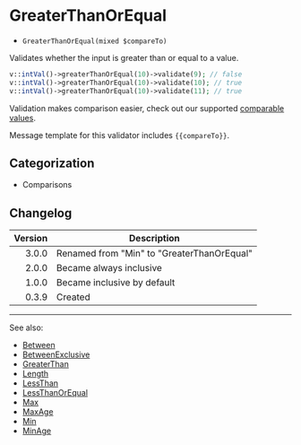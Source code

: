 # GreaterThanOrEqual

- `GreaterThanOrEqual(mixed $compareTo)`

Validates whether the input is greater than or equal to a value.

```php
v::intVal()->greaterThanOrEqual(10)->validate(9); // false
v::intVal()->greaterThanOrEqual(10)->validate(10); // true
v::intVal()->greaterThanOrEqual(10)->validate(11); // true
```

Validation makes comparison easier, check out our supported
[comparable values](../07-comparable-values.md).

Message template for this validator includes `{{compareTo}}`.

## Categorization

- Comparisons

## Changelog

| Version | Description                                |
|--------:|--------------------------------------------|
|   3.0.0 | Renamed from "Min" to "GreaterThanOrEqual" |
|   2.0.0 | Became always inclusive                    |
|   1.0.0 | Became inclusive by default                |
|   0.3.9 | Created                                    |

***
See also:

- [Between](Between.md)
- [BetweenExclusive](BetweenExclusive.md)
- [GreaterThan](GreaterThan.md)
- [Length](Length.md)
- [LessThan](LessThan.md)
- [LessThanOrEqual](LessThanOrEqual.md)
- [Max](Max.md)
- [MaxAge](MaxAge.md)
- [Min](Min.md)
- [MinAge](MinAge.md)
